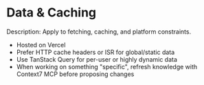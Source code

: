 # Data & Caching
Description: Apply to fetching, caching, and platform constraints.

- Hosted on Vercel
- Prefer HTTP cache headers or ISR for global/static data
- Use TanStack Query for per-user or highly dynamic data
- When working on something "specific", refresh knowledge with Context7 MCP before proposing changes

